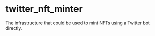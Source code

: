 # twitter_nft_minter
The infrastructure that could be used to mint NFTs using a Twitter bot directly. 
